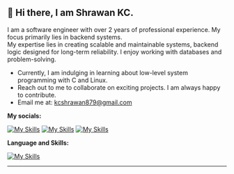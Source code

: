 ## 👋 Hi there, I am Shrawan KC.

 I am a software engineer with over 2 years of professional experience. My focus primarily lies in backend systems. <br>
 My expertise lies in creating scalable and maintainable systems, backend logic designed for long-term reliability.
 I enjoy working with databases and problem-solving.
 

- Currently, I am indulging in learning about low-level system programming with C and Linux.
- Reach out to me to collaborate on exciting projects. I am always happy to contribute.  
- Email me at: kcshrawan879@gmail.com

**My socials:**

[![My Skills](https://skillicons.dev/icons?i=instagram)](https://x.com/shrawankc_) [![My Skills](https://skillicons.dev/icons?i=linkedin)](https://linkedin.com/in/shrawankc)
[![My Skills](https://skillicons.dev/icons?i=twitter)](https://x.com/shrawankc_)
 
 **Language and Skills:**
 
 [![My Skills](https://skillicons.dev/icons?i=ts,go,python,c,laravel,react,mysql,postgresql,redis,docker,express,nodejs,nestjs)](https://skillicons.dev)
 <hr>
 
<!---
shrawankc11/shrawankc11 is a ✨ special ✨ repository because its `README.md` (this file) appears on your GitHub profile.
You can click the Preview link to view your changes.
--->

